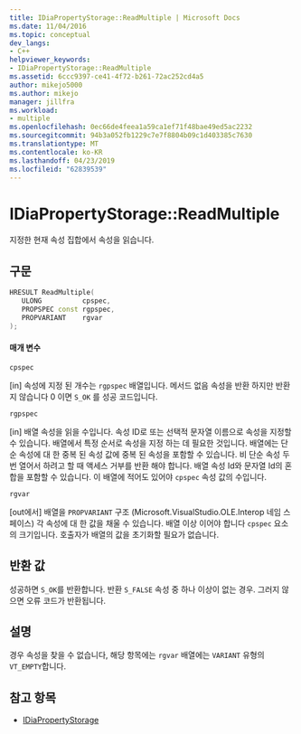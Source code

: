 ```yaml
---
title: IDiaPropertyStorage::ReadMultiple | Microsoft Docs
ms.date: 11/04/2016
ms.topic: conceptual
dev_langs:
- C++
helpviewer_keywords:
- IDiaPropertyStorage::ReadMultiple
ms.assetid: 6ccc9397-ce41-4f72-b261-72ac252cd4a5
author: mikejo5000
ms.author: mikejo
manager: jillfra
ms.workload:
- multiple
ms.openlocfilehash: 0ec66de4feea1a59ca1ef71f48bae49ed5ac2232
ms.sourcegitcommit: 94b3a052fb1229c7e7f8804b09c1d403385c7630
ms.translationtype: MT
ms.contentlocale: ko-KR
ms.lasthandoff: 04/23/2019
ms.locfileid: "62839539"
---
```

# <a name="idiapropertystoragereadmultiple"></a>IDiaPropertyStorage::ReadMultiple
지정한 현재 속성 집합에서 속성을 읽습니다.

## <a name="syntax"></a>구문

```C++
HRESULT ReadMultiple( 
   ULONG          cpspec,
   PROPSPEC const rgpspec,
   PROPVARIANT    rgvar
);
```

#### <a name="parameters"></a>매개 변수
 `cpspec`

[in] 속성에 지정 된 개수는 `rgpspec` 배열입니다. 메서드 없음 속성을 반환 하지만 반환지 않습니다 0 이면 `S_OK` 를 성공 코드입니다.

 `rgpspec`

[in] 배열 속성을 읽을 수입니다. 속성 ID로 또는 선택적 문자열 이름으로 속성을 지정할 수 있습니다. 배열에서 특정 순서로 속성을 지정 하는 데 필요한 것입니다. 배열에는 단순 속성에 대 한 중복 된 속성 값에 중복 된 속성을 포함할 수 있습니다. 비 단순 속성 두 번 열어서 하려고 할 때 액세스 거부를 반환 해야 합니다. 배열 속성 Id와 문자열 Id의 혼합을 포함할 수 있습니다. 이 배열에 적어도 있어야 `cpspec` 속성 값의 수입니다.

 `rgvar`

[out에서] 배열을 `PROPVARIANT` 구조 (Microsoft.VisualStudio.OLE.Interop 네임 스페이스) 각 속성에 대 한 값을 채울 수 있습니다. 배열 이상 이어야 합니다 `cpspec` 요소의 크기입니다. 호출자가 배열의 값을 초기화할 필요가 없습니다.

## <a name="return-value"></a>반환 값
 성공하면 `S_OK`를 반환합니다. 반환 `S_FALSE` 속성 중 하나 이상이 없는 경우. 그러지 않으면 오류 코드가 반환됩니다.

## <a name="remarks"></a>설명
 경우 속성을 찾을 수 없습니다, 해당 항목에는 `rgvar` 배열에는 `VARIANT` 유형의 `VT_EMPTY`합니다.

## <a name="see-also"></a>참고 항목
- [IDiaPropertyStorage](../../debugger/debug-interface-access/idiapropertystorage.md)